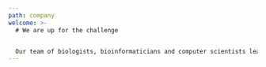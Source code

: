 ```yaml
---
path: company
welcome: >-
  # We are up for the challenge


  Our team of biologists, bioinformaticians and computer scientists leads the way in developing the most efficient bioinformatics solutions fast-tracking your R&D efforts.
---
```

